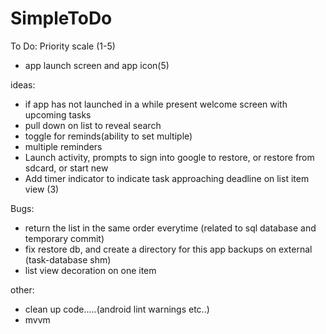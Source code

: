# SimpleToDo
To Do:
    Priority scale (1-5)
- app launch screen and app icon(5)

ideas:
- if app has not launched in a while present welcome screen with upcoming tasks
- pull down on list to reveal search
- toggle for reminds(ability to set multiple)
- multiple reminders
- Launch activity, prompts to sign into google to restore, or restore from sdcard, or start new
- Add timer indicator to indicate task approaching deadline on list item view (3)

Bugs:
- return the list in the same order everytime (related to sql database and temporary commit)
- fix restore db, and create a directory for this app backups on external (task-database shm)
- list view decoration on one item

other:
- clean up code.....(android lint warnings etc..)
- mvvm
